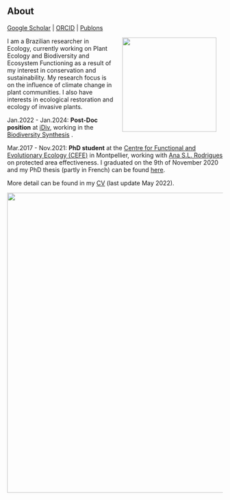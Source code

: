 ## About
[Google Scholar](https://scholar.google.com/)  \|  [ORCID](https://orcid.org/0000-0002-6766-3904)  \|  [Publons](https://publons.com/researcher/1910318/daniela-hoss/)

<img style="padding: 0 15px; float: right;" src="https://hossdaniela.github.io/Daniela Hoss git.jpeg" align="right" width="220">
                                      

I am a Brazilian researcher in Ecology, currently working on Plant Ecology and Biodiversity and Ecosystem Functioning as a result of my interest in conservation and sustainability. My research focus is on the influence of climate change in plant communities. I also have interests in ecological restoration and ecology of invasive plants.


Jan.2022 - Jan.2024: **Post-Doc position** at [iDiv](https://www.idiv.de/en/sdiv.html), working in the [Biodiversity Synthesis](https://www.idiv.de/en/groups-and-people/core-groups/synthesis.html) .

Mar.2017 - Nov.2021: **PhD student** at the [Centre for Functional and Evolutionary Ecology (CEFE)](https://www.cefe.cnrs.fr/en/) in Montpellier, working with [Ana S.L. Rodrigues](https://www.cefe.cnrs.fr/fr/recherche/bc/dpb/862-c/228-ana-rodrigues) on protected area effectiveness. I graduated on the 9th of November 2020 and my PhD thesis (partly in French) can be found [here](http://theses.fr/2020MONTG019/document).

More detail can be found in my [CV](/CV.pdf) (last update May 2022).



 <img src="https://hossdaniela.github.io/XXXX.JPG"  align="center" width="700">
